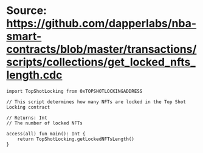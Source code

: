 # Source: https://github.com/dapperlabs/nba-smart-contracts/blob/master/transactions/scripts/collections/get_locked_nfts_length.cdc

```
import TopShotLocking from 0xTOPSHOTLOCKINGADDRESS

// This script determines how many NFTs are locked in the Top Shot Locking contract

// Returns: Int
// The number of locked NFTs

access(all) fun main(): Int {
    return TopShotLocking.getLockedNFTsLength()
}

```